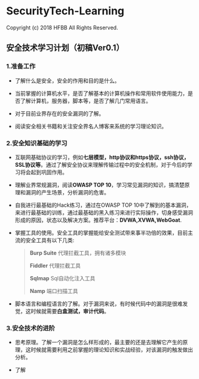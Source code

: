 # SecurityTech-Learning

Copyright (c) 2018 HFBB All Rights Reserved.

## 安全技术学习计划（初稿Ver0.1）

### 1.准备工作
- 了解什么是安全，安全的作用和目的是什么。

- 当前掌握的计算机水平，是否了解基本的计算机操作和常用软件使用能力，是否了解计算机，服务器，脚本等，是否了解几门常用语言。

- 对于目前业界存在的安全漏洞的了解。

- 阅读安全相关书籍和关注安全界名人博客来系统的学习理论知识。

### 2.安全知识基础的学习
- 互联网基础协议的学习，例如**七层模型，http协议和https协议，ssh协议，SSL协议等**。通过了解安全协议来理解传输过程中的安全机制，对于今后的学习将会起到巩固作用。

- 理解业界常规漏洞，阅读**OWASP TOP 10**，学习常见漏洞的知识，搞清楚原理和漏洞的产生场景，分析漏洞的危害。

- 自我进行最基础的Hack练习，通过在OWASP TOP 10中了解到的基本漏洞，来进行最基础的训练，通过最基础的黑入练习来进行实际操作，切身感受漏洞形成的原因，状态以及解决方案。推荐平台：**DVWA,XVWA,WebGoat**.

- 掌握工具的使用。安全工具的掌握能给安全测试带来事半功倍的效果，目前主流的安全工具有以下几类:
  > **Burp Suite** 代理拦截工具，拥有诸多模块
  >
  > **Fiddler** 代理拦截工具
  >
  > **Sqlmap** Sql自动化注入工具
  >
  > **Namp** 端口扫描工具

- 脚本语言和编程语言的了解。对于漏洞来说，有时候代码中的漏洞是很难发觉，这时候就需要**白盒测试，审计代码**。

### 3.安全技术的进阶

- 思考原理。了解一个漏洞是怎么样形成的，最主要的还是去理解它产生的原理，这时候就需要利用之前掌握的理论知识和实战经验，对该漏洞的触发做出分析。

- 了解
